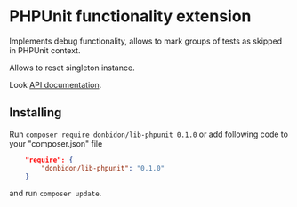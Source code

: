 # PHPUnit functionality extension
Implements debug functionality, allows to mark groups of tests as skipped  in PHPUnit context.

Allows to reset singleton instance.

Look [API documentation](https://donbidon.github.io/docs/packages/lib-phpunit/).

## Installing
Run `composer require donbidon/lib-phpunit 0.1.0` or add following code to your "composer.json" file
```json
    "require": {
        "donbidon/lib-phpunit": "0.1.0"
    }
```
and run `composer update`.
